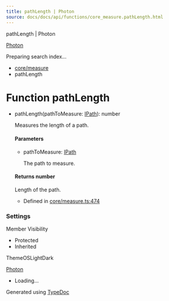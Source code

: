 ```yaml
---
title: pathLength | Photon
source: docs/docs/api/functions/core_measure.pathLength.html
---
```


pathLength | Photon

[Photon](../index.html)




Preparing search index...

* [core/measure](../modules/core_measure.html)
* pathLength

# Function pathLength

* pathLength(pathToMeasure: [IPath](../interfaces/core_schema.IPath.html)): number

  Measures the length of a path.

  #### Parameters

  + pathToMeasure: [IPath](../interfaces/core_schema.IPath.html)

    The path to measure.

  #### Returns number

  Length of the path.

  + Defined in [core/measure.ts:474](https://github.com/mwhite454/photon/blob/main/packages/photon/src/core/measure.ts#L474)

### Settings

Member Visibility

* Protected
* Inherited

ThemeOSLightDark

[Photon](../index.html)

* Loading...

Generated using [TypeDoc](https://typedoc.org/)
